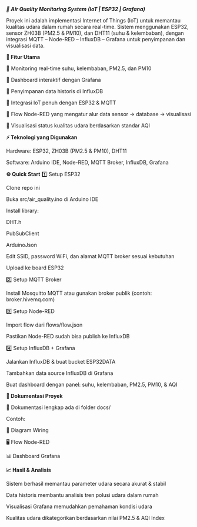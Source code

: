 ***🌱 Air Quality Monitoring System (IoT | ESP32 | Grafana)***

Proyek ini adalah implementasi Internet of Things (IoT) untuk memantau kualitas udara dalam rumah secara real-time. Sistem menggunakan ESP32, sensor ZH03B (PM2.5 & PM10), dan DHT11 (suhu & kelembaban), dengan integrasi MQTT – Node-RED – InfluxDB – Grafana untuk penyimpanan dan visualisasi data.

**🚀 Fitur Utama**

🔹 Monitoring real-time suhu, kelembaban, PM2.5, dan PM10

🔹 Dashboard interaktif dengan Grafana

🔹 Penyimpanan data historis di InfluxDB

🔹 Integrasi IoT penuh dengan ESP32 & MQTT

🔹 Flow Node-RED yang mengatur alur data sensor → database → visualisasi

🔹 Visualisasi status kualitas udara berdasarkan standar AQI

**⚡ Teknologi yang Digunakan**

Hardware: ESP32, ZH03B (PM2.5 & PM10), DHT11

Software: Arduino IDE, Node-RED, MQTT Broker, InfluxDB, Grafana


**⚙️ Quick Start**
1️⃣ Setup ESP32

Clone repo ini

Buka src/air_quality.ino di Arduino IDE

Install library:

DHT.h

PubSubClient

ArduinoJson

Edit SSID, password WiFi, dan alamat MQTT broker sesuai kebutuhan

Upload ke board ESP32

2️⃣ Setup MQTT Broker

Install Mosquitto MQTT
 atau gunakan broker publik (contoh: broker.hivemq.com)

3️⃣ Setup Node-RED

Import flow dari flows/flow.json

Pastikan Node-RED sudah bisa publish ke InfluxDB

4️⃣ Setup InfluxDB + Grafana

Jalankan InfluxDB & buat bucket ESP32DATA

Tambahkan data source InfluxDB di Grafana

Buat dashboard dengan panel: suhu, kelembaban, PM2.5, PM10, & AQI

**📸 Dokumentasi Proyek**

📂 Dokumentasi lengkap ada di folder docs/

Contoh:

🔌 Diagram Wiring


🖥️ Flow Node-RED


📊 Dashboard Grafana



**📈 Hasil & Analisis**

Sistem berhasil memantau parameter udara secara akurat & stabil

Data historis membantu analisis tren polusi udara dalam rumah

Visualisasi Grafana memudahkan pemahaman kondisi udara

Kualitas udara dikategorikan berdasarkan nilai PM2.5 & AQI Index
